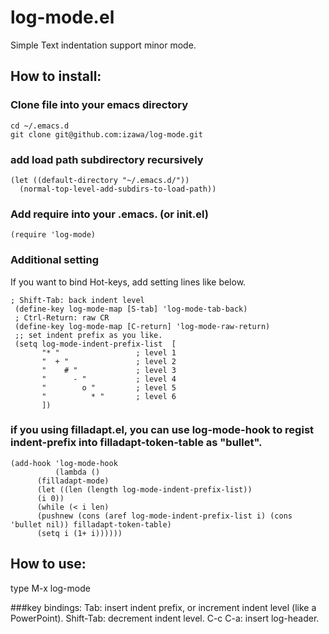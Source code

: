 # log-mode.el

Simple Text indentation support minor mode.

## How to install:
### Clone file into your emacs directory
    cd ~/.emacs.d
    git clone git@github.com:izawa/log-mode.git

### add load path subdirectory recursively
    (let ((default-directory "~/.emacs.d/"))
      (normal-top-level-add-subdirs-to-load-path))

### Add require into your .emacs. (or init.el)

    (require 'log-mode)

### Additional setting
 If you want to bind Hot-keys, add setting lines like below.

    ; Shift-Tab: back indent level
     (define-key log-mode-map [S-tab] 'log-mode-tab-back)
     ; Ctrl-Return: raw CR
     (define-key log-mode-map [C-return] 'log-mode-raw-return)
     ;; set indent prefix as you like.
     (setq log-mode-indent-prefix-list  [
           "* "                 ; level 1
           "  + "               ; level 2
           "    # "             ; level 3
           "      - "           ; level 4
           "        o "         ; level 5
           "          * "       ; level 6
           ])

### if you using filladapt.el, you can use log-mode-hook to regist indent-prefix into filladapt-token-table as "bullet".

    (add-hook 'log-mode-hook
    	      (lambda ()
	      (filladapt-mode)
	      (let ((len (length log-mode-indent-prefix-list))
	      (i 0))
	      (while (< i len)
	      (pushnew (cons (aref log-mode-indent-prefix-list i) (cons 'bullet nil)) filladapt-token-table)
	      (setq i (1+ i))))))

## How to use:
type
   M-x log-mode

###key bindings:
Tab: insert indent prefix, or increment indent level (like a PowerPoint).
Shift-Tab: decrement indent level.
C-c C-a: insert log-header. 

